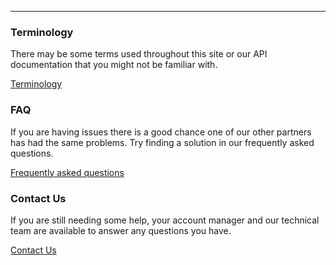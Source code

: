 
--------------------

### Terminology

There may be some terms used throughout this site or our API documentation that you might not be familiar with. 

[Terminology](support-terms.md)

### FAQ

If you are having issues there is a good chance one of our other partners has had the same problems. Try finding a solution in our frequently asked questions.

[Frequently asked questions](support-faq.md)

### Contact Us

If you are still needing some help, your account manager and our technical team are available to answer any questions you have.

[Contact Us](support-contact.md)
